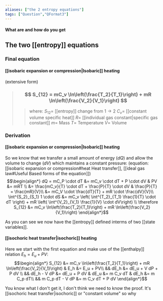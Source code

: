 ```yaml
---
aliases: ["the 2 entropy equations"]
tags: ["Question","QFormat3"]
---
```


#### What are and how do you get
## The two [[entropy]] equations
### Final equation
#### [[isobaric expansion or compression|Isobaric]] heating
(extensive form)
> ### $$ S_{12} = mC_v \ln\left(\frac{T_2}{T_1}\right) + mR \ln\left(\frac{V_2}{V_1}\right) $$ 
>> where:
>> $S_{12}=$ [[entropy]] change from $1 \to 2$ 
>> $C_v=$ [[constant volume specific heat]]
>> $R=$ [[individual gas constant|specific gas constant]]
>> $m=$ Mass
>> $T=$ Temperature
>> $V=$ Volume



### Derivation
#### [[isobaric expansion or compression|Isobaric]] heating

So we know that we transfer a small amount of energy ($dQ$) and allow the volume to change ($dV$) which maintains a constant pressure:
(equation: [[isobaric expansion or compression#heat Heat transfer]], [[ideal gas law#Useful Based forms of the equation]])
$$\begin{align*}
dQ = mC_P \cdot dT &= mC_v \cdot dT + P \cdot dV & PV &= mRT \\
&= \frac{mC_v}{T} \cdot dT + \frac{P}{T} \cdot dV & \frac{P}{T} = \frac{mR}{V}\\
&= mC_V \cdot \frac{dT}{T} + mR \cdot \frac{dV}{V}\\
\int^{S_2}_{S_1} 1 \cdot dS &= mC_v \left( \int^{T_2}_{T_1} \frac{1}{T} \cdot dT \right) + mR \left( \int^{V_2}_{V_1} \frac{1}{V} \cdot dV\right) \\
\therefore S_{12} &= mC_v \ln\left(\frac{T_2}{T_1}\right) + mR \ln\left(\frac{V_2}{V_1}\right)
\end{align*}$$

As you can see we now have the [[entropy]] defined interms of two [[state variables]].

#### [[isochoric heat transfer|isochoric]] heating
Here we start with the first equation and make use of the [[enthalpy]] relation $E_h = E_u + PV$:
$$\begin{align*}
S_{12} &= mC_v \ln\left(\frac{T_2}{T_1}\right) + mR \ln\left(\frac{V_2}{V_1}\right) & E_h &= E_u + PV\\
&& dE_h &= dE_u + V dP + P dV \\
&& dE_h - V dP &= dE_u + P dV & dE_u &= m C_v dT & dE_h &= m C_p dT\\
&& m C_p dT - V dP &= m C_v dT + P dV
\end{align*}$$

You know what I don't get it, I don't think we need to know the proof. It's [[isochoric heat transfer|isochoric]] or "constant volume" so why 